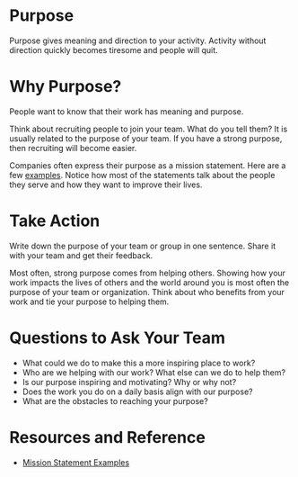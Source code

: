 # Purpose
Purpose gives meaning and direction to your activity.  Activity without direction quickly becomes tiresome and people will quit.

# Why Purpose?
People want to know that their work has meaning and purpose.

Think about recruiting people to join your team.  What do you tell them?  It is usually related to the purpose of your team.  If you have a strong purpose, then recruiting will become easier.

Companies often express their purpose as a mission statement.  Here are a few [examples](https://alessiobresciani.com/foresight-strategy/51-mission-statement-examples-from-the-worlds-best-companies/).
Notice how most of the statements talk about the people they serve and how they want to improve their lives.

# Take Action
Write down the purpose of your team or group in one sentence.  Share it with your team and get their feedback.

Most often, strong purpose comes from helping others.  Showing how your work impacts the lives of others and the world around you is most often the purpose of your team or organization.  Think about who benefits from your work and tie your purpose to helping them.

# Questions to Ask Your Team
- What could we do to make this a more inspiring place to work?
- Who are we helping with our work?  What else can we do to help them?
- Is our purpose inspiring and motivating?  Why or why not?
- Does the work you do on a daily basis align with our purpose?
- What are the obstacles to reaching your purpose?

# Resources and Reference
- [Mission Statement Examples](https://alessiobresciani.com/foresight-strategy/51-mission-statement-examples-from-the-worlds-best-companies/)
